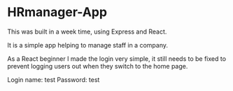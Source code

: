 # HRmanager-App

This was built in a week time, using Express and React.

It is a simple app helping to manage staff in a company.

As a React beginner I made the login very simple, it still needs to be fixed to prevent logging users out when they switch to the home page.

Login name: test
Password: test
